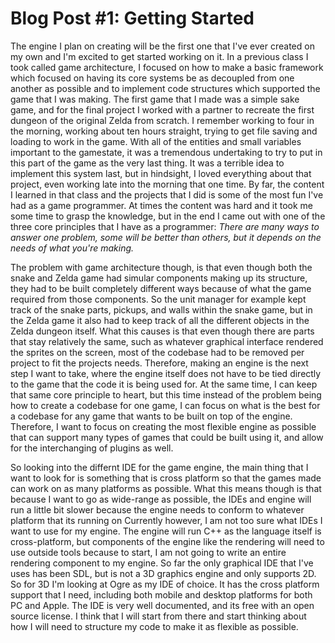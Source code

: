 # Blog Post #1: Getting Started

The engine I plan on creating will be the first one that I've ever created on my own and I'm excited to get started working on it. In a previous class I took called game architecture, I focused on how to make a basic framework which focused on having its core systems be as decoupled from one another as possible and to implement code structures which supported the game that I was making. The first game that I made was a simple sake game, and for the final project I worked with a partner to recreate the first dungeon of the original Zelda from scratch. I remember working to four in the morning, working about ten hours straight, trying to get file saving and loading to work in the game. With all of the entities and small variables important to the gamestate, it was a tremendous undertaking to try to put in this part of the game as the very last thing. It was a terrible idea to implement this system last, but in hindsight, I loved everything about that project, even working late into the morning that one time. By far, the content I learned in that class and the projects that I did is some of the most fun I've had as a game programmer. At times the content was hard and it took me some time to grasp the knowledge, but in the end I came out with one of the three core principles that I have as a programmer: _There are many ways to answer one problem, some will be better than others, but it depends on the needs of what you're making._

The problem with game architecture though, is that even though both the snake and Zelda game had simular components making up its structure, they had to be built completely different ways because of what the game required from those components. So the unit manager for example kept track of the snake parts, pickups, and walls within the snake game, but in the Zelda game it also had to keep track of all the different objects in the Zelda dungeon itself. What this causes is that even though there are parts that stay relatively the same, such as whatever graphical interface rendered the sprites on the screen, most of the codebase had to be removed per project to fit the projects needs. Therefore, making an engine is the next step I want to take, where the engine itself does not have to be tied directly to the game that the code it is being used for. At the same time, I can keep that same core principle to heart, but this time instead of the problem being how to create a codebase for one game, I can focus on what is the best for a codebase for any game that wants to be built on top of the engine. Therefore, I want to focus on creating the most flexible engine as possible that can support many types of games that could be built using it, and allow for the interchanging of plugins as well.

So looking into the differnt IDE for the game engine, the main thing that I want to look for is something that is cross platform so that the games made can work on as many platforms as possible. What this means though is that because I want to go as wide-range as possible, the IDEs and engine will run a little bit slower because the engine needs to conform to whatever platform that its running on Currently however, I am not too sure what IDEs I want to use for my engine. The engine will run C++ as the language itself is cross-platform, but components of the engine like the rendering will need to use outside tools because to start, I am not going to write an entire rendering component to my engine. So far the only graphical IDE that I've uses has been SDL, but is not a 3D graphics engine and only supports 2D. So for 3D I'm looking at Ogre as my IDE of choice. It has the cross platform support that I need, including both mobile and desktop platforms for both PC and Apple. The IDE is very well documented, and its free with an open source license. I think that I will start from there and start thinking about how I will need to structure my code to make it as flexible as possible.
